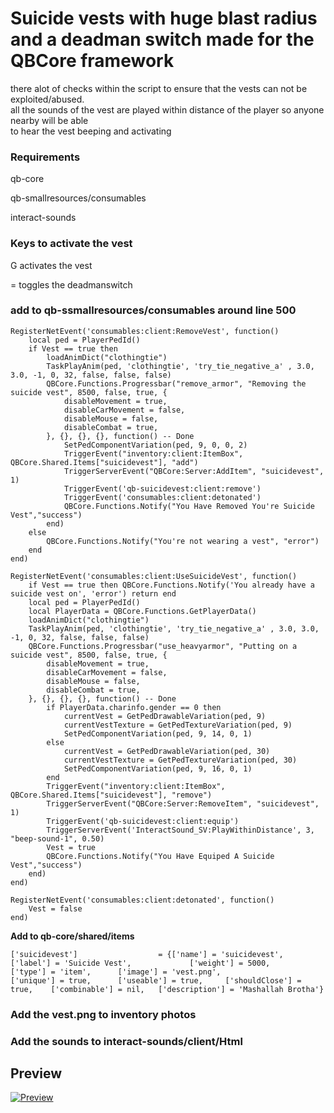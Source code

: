 <h1>Suicide vests with huge blast radius and a deadman switch made for the QBCore framework</h1>
<p>there alot of checks within the script to ensure that the vests can not be exploited/abused.<br>
all the sounds of the vest are played within distance of the player so anyone nearby will be able <br> 
to hear the vest beeping and activating</p>


<h3>Requirements</h3>
qb-core

qb-smallresources/consumables

interact-sounds


<h3>Keys to activate the vest</h3>

G  activates the vest

=  toggles the deadmanswitch





<h3>add to qb-ssmallresources/consumables around line 500</h3>

```
RegisterNetEvent('consumables:client:RemoveVest', function()
    local ped = PlayerPedId()
    if Vest == true then
        loadAnimDict("clothingtie")
        TaskPlayAnim(ped, 'clothingtie', 'try_tie_negative_a' , 3.0, 3.0, -1, 0, 32, false, false, false)
        QBCore.Functions.Progressbar("remove_armor", "Removing the suicide vest", 8500, false, true, {
            disableMovement = true,
            disableCarMovement = false,
            disableMouse = false,
            disableCombat = true,
        }, {}, {}, {}, function() -- Done
            SetPedComponentVariation(ped, 9, 0, 0, 2)
            TriggerEvent("inventory:client:ItemBox", QBCore.Shared.Items["suicidevest"], "add")
            TriggerServerEvent("QBCore:Server:AddItem", "suicidevest", 1)
            TriggerEvent('qb-suicidevest:client:remove')
            TriggerEvent('consumables:client:detonated')
            QBCore.Functions.Notify("You Have Removed You're Suicide Vest","success")
        end)
    else
        QBCore.Functions.Notify("You're not wearing a vest", "error")
    end
end)
```
	
```	
RegisterNetEvent('consumables:client:UseSuicideVest', function()
    if Vest == true then QBCore.Functions.Notify('You already have a suicide vest on', 'error') return end
    local ped = PlayerPedId()
    local PlayerData = QBCore.Functions.GetPlayerData()
    loadAnimDict("clothingtie")
    TaskPlayAnim(ped, 'clothingtie', 'try_tie_negative_a' , 3.0, 3.0, -1, 0, 32, false, false, false)
    QBCore.Functions.Progressbar("use_heavyarmor", "Putting on a suicide vest", 8500, false, true, {
        disableMovement = true,
        disableCarMovement = false,
		disableMouse = false,
		disableCombat = true,
    }, {}, {}, {}, function() -- Done
        if PlayerData.charinfo.gender == 0 then
            currentVest = GetPedDrawableVariation(ped, 9)
            currentVestTexture = GetPedTextureVariation(ped, 9)
            SetPedComponentVariation(ped, 9, 14, 0, 1)
        else
            currentVest = GetPedDrawableVariation(ped, 30)
            currentVestTexture = GetPedTextureVariation(ped, 30)
            SetPedComponentVariation(ped, 9, 16, 0, 1)
        end
        TriggerEvent("inventory:client:ItemBox", QBCore.Shared.Items["suicidevest"], "remove")
        TriggerServerEvent("QBCore:Server:RemoveItem", "suicidevest", 1)
        TriggerEvent('qb-suicidevest:client:equip')
        TriggerServerEvent('InteractSound_SV:PlayWithinDistance', 3, "beep-sound-1", 0.50)
        Vest = true
        QBCore.Functions.Notify("You Have Equiped A Suicide Vest","success")
    end)
end)
```
```
RegisterNetEvent('consumables:client:detonated', function()
    Vest = false
end)
```





**Add to qb-core/shared/items**

```
['suicidevest'] 		 		 = {['name'] = 'suicidevest', 					['label'] = 'Suicide Vest', 			['weight'] = 5000, 	    ['type'] = 'item', 		['image'] = 'vest.png', 				['unique'] = true, 		['useable'] = true, 	['shouldClose'] = true,	   ['combinable'] = nil,   ['description'] = 'Mashallah Brotha'}
```




<h3>Add the vest.png to inventory photos</h3>





<h3>Add the sounds to interact-sounds/client/Html</h3>


<h2>Preview</h2>

[![Preview](https://img.youtube.com/vi/oUVp9tHu0Jw/0.jpg)](https://www.youtube.com/watch?v=oUVp9tHu0Jw)
